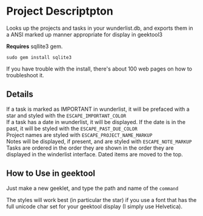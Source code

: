 # Project Descriptpton  
Looks up the projects and tasks in your wunderlist.db, and exports them in a ANSI marked up manner appropriate for display in geektool3

**Requires** sqllite3 gem.

`sudo gem install sqlite3`

If you have trouble with the install, there's about 100 web pages on how to troubleshoot it.

## Details  
If a task is marked as IMPORTANT in wunderlist, it will be prefaced with a star and styled with the `ESCAPE_IMPORTANT_COLOR`  
If a task has a date in wunderlist, it will be displayed. If the date is in the past, it will be styled with the `ESCAPE_PAST_DUE_COLOR`  
Project names are styled with `ESCAPE_PROJECT_NAME_MARKUP`  
Notes will be displayed, if present, and are styled with `ESCAPE_NOTE_MARKUP`  
Tasks are ordered in the order they are shown in the order they are displayed in the winderlist interface. Dated items are moved to the top.

## How to Use in geektool
Just make a new geeklet, and type the path and name of the `command`

The styles will work best (in particular the star) if you use a font that has the full unicode char set for your geektool display (I simply use Helvetica). 